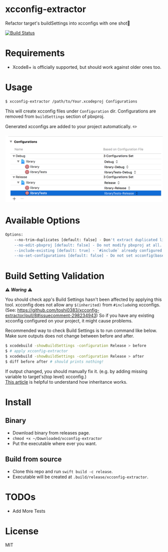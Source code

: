 # xcconfig-extractor
Refactor target's buildSettings into xcconfigs with one shot🚀

[![Build Status](https://www.bitrise.io/app/9823e204182ddb41.svg?token=hychUqBHuvhZfzLLl2Ehiw&branch=master)](https://www.bitrise.io/app/9823e204182ddb41)

# Requirements
- Xcode8+ is officially supported, but should work against older ones too.

# Usage

```bash
$ xcconfig-extractor /path/to/Your.xcodeproj Configurations
```

This will create xcconfig files under `Configuration` dir. Configurations are removed from `buildSettings` section of pbxproj.

Generated xcconfigs are added to your project automatically. ✏️

![xcode's general tab](images/xcode-configuration-sample.png)

# Available Options
```bash
Options:
    --no-trim-duplicates [default: false] - Don't extract duplicated lines to common xcconfig files, simply map each buildSettings to one file.
    --no-edit-pbxproj [default: false] - Do not modify pbxproj at all.
    --include-existing [default: true] - `#include` already configured xcconfigs.
    --no-set-configurations [default: false] - Do not set xcconfig(baseConfigurationReference) in pbxproj. Ignored if `--no-edit-pbxproj` is true.
```

# Build Setting Validation
⚠️ ***Waring*** ⚠️

You should check app's Build Settings hasn't been affected by applying this tool.
xcconfig does not allow any `$(inherited)` from `#include`ing xcconfigs. (See: https://github.com/toshi0383/xcconfig-extractor/pull/8#issuecomment-298234943) So if you have any existing xcconfig configured on your project, it might cause problems.

Recommended way to check Build Settings is to run command like below. Make sure outputs does not change between before and after.
```bash
$ xcodebuild -showBuildSettings -configuration Release > before
$ # apply xcconfig-extractor
$ xcodebuild -showBuildSettings -configuration Release > after
$ diff before after # should prints nothing!
```

If output changed, you should manually fix it. (e.g. by adding missing variable to target's(top level) xcconfig.)  
[This article](https://pewpewthespells.com/blog/xcconfig_guide.html#BuildSettingInheritance) is helpful to understand how inheritance works.

# Install
## Binary
- Download binary from releases page.
- `chmod +x ~/Downloaded/xcconfig-extractor`
- Put the executable where ever you want.

## Build from source
- Clone this repo and run `swift build -c release`.  
- Executable will be created at `.build/release/xcconfig-extractor`.

# TODOs
- Add More Tests

# License
MIT
